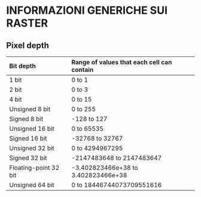 # INFORMAZIONI GENERICHE SUI RASTER
## Pixel depth

| Bit depth      | Range of values that each cell can contain |
| :---        | :---        |
| 1 bit      | 0 to 1       |
| 2 bit   | 0 to 3        |
| 4 bit   | 0 to 15        |
| Unsigned 8 bit   | 0 to 255        |
| Signed 8 bit  | -128 to 127        |
| Unsigned 16 bit   | 0 to 65535        |
| Signed 16 bit   | -32768 to 32767        |
| Unsigned 32 bit   | 0 to 4294967295        |
|Signed 32 bit   | -2147483648 to 2147483647        |
|Floating-point 32 bit  | -3.402823466e+38 to 3.402823466e+38        |
|Unsigned 64 bit   | 0 to 18446744073709551616        |
